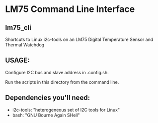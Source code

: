# LM75 Command Line Interface
## lm75_cli
Shortcuts to Linux i2c-tools on an LM75 Digital Temperature Sensor and Thermal Watchdog

## USAGE:
Configure I2C bus and slave address in .config.sh.

Run the scripts in this directory from the command line.

## Dependencies you'll need:
- i2c-tools: "heterogeneous set of I2C tools for Linux"
- bash:      "GNU Bourne Again SHell"
